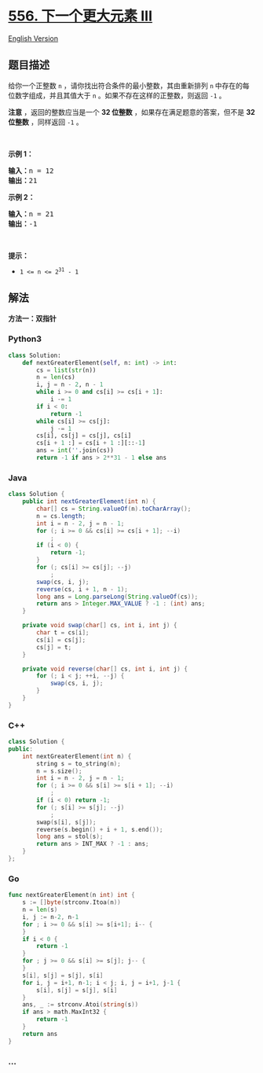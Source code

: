 # [556. 下一个更大元素 III](https://leetcode.cn/problems/next-greater-element-iii)

[English Version](/solution/0500-0599/0556.Next%20Greater%20Element%20III/README_EN.md)

## 题目描述

<!-- 这里写题目描述 -->

<p>给你一个正整数 <code>n</code> ，请你找出符合条件的最小整数，其由重新排列 <code>n</code><strong> </strong>中存在的每位数字组成，并且其值大于 <code>n</code> 。如果不存在这样的正整数，则返回 <code>-1</code> 。</p>

<p><strong>注意</strong> ，返回的整数应当是一个 <strong>32 位整数</strong> ，如果存在满足题意的答案，但不是 <strong>32 位整数</strong> ，同样返回 <code>-1</code> 。</p>

<p> </p>

<p><strong>示例 1：</strong></p>

<pre>
<strong>输入：</strong>n = 12
<strong>输出：</strong>21
</pre>

<p><strong>示例 2：</strong></p>

<pre>
<strong>输入：</strong>n = 21
<strong>输出：</strong>-1
</pre>

<p> </p>

<p><strong>提示：</strong></p>

<ul>
	<li><code>1 <= n <= 2<sup>31</sup> - 1</code></li>
</ul>

## 解法

<!-- 这里可写通用的实现逻辑 -->

**方法一：双指针**

<!-- tabs:start -->

### **Python3**

<!-- 这里可写当前语言的特殊实现逻辑 -->

```python
class Solution:
    def nextGreaterElement(self, n: int) -> int:
        cs = list(str(n))
        n = len(cs)
        i, j = n - 2, n - 1
        while i >= 0 and cs[i] >= cs[i + 1]:
            i -= 1
        if i < 0:
            return -1
        while cs[i] >= cs[j]:
            j -= 1
        cs[i], cs[j] = cs[j], cs[i]
        cs[i + 1 :] = cs[i + 1 :][::-1]
        ans = int(''.join(cs))
        return -1 if ans > 2**31 - 1 else ans
```

### **Java**

<!-- 这里可写当前语言的特殊实现逻辑 -->

```java
class Solution {
    public int nextGreaterElement(int n) {
        char[] cs = String.valueOf(n).toCharArray();
        n = cs.length;
        int i = n - 2, j = n - 1;
        for (; i >= 0 && cs[i] >= cs[i + 1]; --i)
            ;
        if (i < 0) {
            return -1;
        }
        for (; cs[i] >= cs[j]; --j)
            ;
        swap(cs, i, j);
        reverse(cs, i + 1, n - 1);
        long ans = Long.parseLong(String.valueOf(cs));
        return ans > Integer.MAX_VALUE ? -1 : (int) ans;
    }

    private void swap(char[] cs, int i, int j) {
        char t = cs[i];
        cs[i] = cs[j];
        cs[j] = t;
    }

    private void reverse(char[] cs, int i, int j) {
        for (; i < j; ++i, --j) {
            swap(cs, i, j);
        }
    }
}
```

### **C++**

```cpp
class Solution {
public:
    int nextGreaterElement(int n) {
        string s = to_string(n);
        n = s.size();
        int i = n - 2, j = n - 1;
        for (; i >= 0 && s[i] >= s[i + 1]; --i)
            ;
        if (i < 0) return -1;
        for (; s[i] >= s[j]; --j)
            ;
        swap(s[i], s[j]);
        reverse(s.begin() + i + 1, s.end());
        long ans = stol(s);
        return ans > INT_MAX ? -1 : ans;
    }
};
```

### **Go**

```go
func nextGreaterElement(n int) int {
	s := []byte(strconv.Itoa(n))
	n = len(s)
	i, j := n-2, n-1
	for ; i >= 0 && s[i] >= s[i+1]; i-- {
	}
	if i < 0 {
		return -1
	}
	for ; j >= 0 && s[i] >= s[j]; j-- {
	}
	s[i], s[j] = s[j], s[i]
	for i, j = i+1, n-1; i < j; i, j = i+1, j-1 {
		s[i], s[j] = s[j], s[i]
	}
	ans, _ := strconv.Atoi(string(s))
	if ans > math.MaxInt32 {
		return -1
	}
	return ans
}
```

### **...**

```

```

<!-- tabs:end -->
